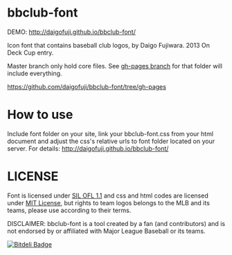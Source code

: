bbclub-font
===========

DEMO: http://daigofuji.github.io/bbclub-font/

Icon font that contains baseball club logos, by Daigo Fujiwara. 2013 On Deck Cup entry.

Master branch only hold core files. 
See [gh-pages branch](https://github.com/daigofuji/bbclub-font/tree/gh-pages) for that folder will include everything.

https://github.com/daigofuji/bbclub-font/tree/gh-pages

How to use 
==========

Include font folder on your site, link your bbclub-font.css from your html document and adjust the css's relative urls to font folder located on your server. For details: http://daigofuji.github.io/bbclub-font/


LICENSE
=======

Font is licensed under [SIL OFL 1.1](http://scripts.sil.org/OFL) and css and html codes are licensed under [MIT License](http://opensource.org/licenses/mit-license.html), but rights to team logos belongs to the MLB and its teams, please use according to their terms.

DISCLAIMER: bbclub-font is a tool created by a fan (and contributors) and is not endorsed by or affiliated with Major League Baseball or its teams.


[![Bitdeli Badge](https://d2weczhvl823v0.cloudfront.net/daigofuji/bbclub-font/trend.png)](https://bitdeli.com/free "Bitdeli Badge")

